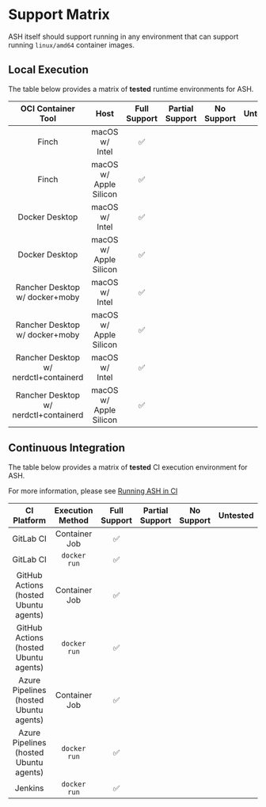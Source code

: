 # Support Matrix

ASH itself should support running in any environment that can support running `linux/amd64` container images.

## Local Execution

The table below provides a matrix of **tested** runtime environments for ASH.

|          OCI Container Tool           |          Host          |    Full Support    | Partial Support | No Support | Untested |
|:-------------------------------------:|:----------------------:|:------------------:|:---------------:|:----------:|:--------:|
|                 Finch                 |     macOS w/ Intel     | :white_check_mark: |                 |            |          |
|                 Finch                 | macOS w/ Apple Silicon | :white_check_mark: |                 |            |          |
|            Docker Desktop             |     macOS w/ Intel     | :white_check_mark: |                 |            |          |
|            Docker Desktop             | macOS w/ Apple Silicon | :white_check_mark: |                 |            |          |
|    Rancher Desktop w/ docker+moby     |     macOS w/ Intel     | :white_check_mark: |                 |            |          |
|    Rancher Desktop w/ docker+moby     | macOS w/ Apple Silicon | :white_check_mark: |                 |            |          |
| Rancher Desktop w/ nerdctl+containerd |     macOS w/ Intel     | :white_check_mark: |                 |            |          |
| Rancher Desktop w/ nerdctl+containerd | macOS w/ Apple Silicon | :white_check_mark: |                 |            |          |

## Continuous Integration

The table below provides a matrix of **tested** CI execution environment for ASH.

For more information, please see [Running ASH in CI](../tutorials/running-ash-in-ci.md)

|              CI Platform               | Execution Method |    Full Support    | Partial Support | No Support | Untested |
|:--------------------------------------:|:----------------:|:------------------:|:---------------:|:----------:|:--------:|
|               GitLab CI                |  Container Job   | :white_check_mark: |                 |            |          |
|               GitLab CI                |   `docker run`   | :white_check_mark: |                 |            |          |
| GitHub Actions (hosted  Ubuntu agents) |  Container Job   | :white_check_mark: |                 |            |          |
| GitHub Actions (hosted  Ubuntu agents) |   `docker run`   | :white_check_mark: |                 |            |          |
| Azure Pipelines (hosted Ubuntu agents) |  Container Job   | :white_check_mark: |                 |            |          |
| Azure Pipelines (hosted Ubuntu agents) |   `docker run`   | :white_check_mark: |                 |            |          |
|                Jenkins                 |   `docker run`   | :white_check_mark: |                 |            |          |
